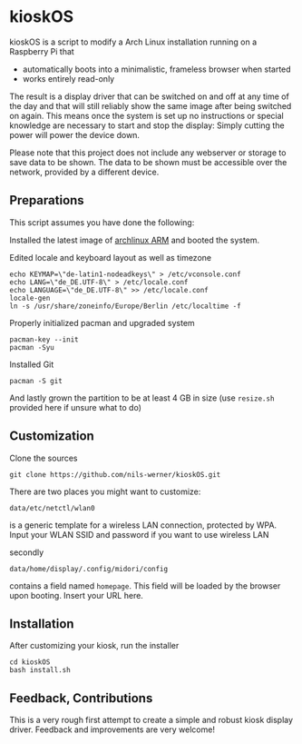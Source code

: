 kioskOS
=======

kioskOS is a script to modify a Arch Linux installation running on a Raspberry Pi that

 - automatically boots into a minimalistic, frameless browser when started
 - works entirely read-only

The result is a display driver that can be switched on and off at any time of the day and that will still reliably show the same image after being switched on again. This means once the system is set up no instructions or special knowledge are necessary to start and stop the display: Simply cutting the power will power the device down.

Please note that this project does not include any webserver or storage to save data to be shown. The data to be shown must be accessible over the network, provided by a different device.

Preparations
------------

This script assumes you have done the following:

Installed the latest image of [archlinux ARM](http://archlinuxarm.org/platforms/armv6/raspberry-pi) and booted the system.

Edited locale and keyboard layout as well as timezone

    echo KEYMAP=\"de-latin1-nodeadkeys\" > /etc/vconsole.conf
    echo LANG=\"de_DE.UTF-8\" > /etc/locale.conf
    echo LANGUAGE=\"de_DE.UTF-8\" >> /etc/locale.conf
    locale-gen
    ln -s /usr/share/zoneinfo/Europe/Berlin /etc/localtime -f

Properly initialized pacman and upgraded system

    pacman-key --init
    pacman -Syu

Installed Git

    pacman -S git

And lastly grown the partition to be at least 4 GB in size (use `resize.sh` provided here if unsure what to do)

Customization
-------------

Clone the sources

    git clone https://github.com/nils-werner/kioskOS.git

There are two places you might want to customize:

    data/etc/netctl/wlan0

is a generic template for a wireless LAN connection, protected by WPA. Input your WLAN SSID and password if you want to use wireless LAN

secondly 

    data/home/display/.config/midori/config

contains a field named `homepage`. This field will be loaded by the browser upon booting. Insert your URL here.

Installation
------------

After customizing your kiosk, run the installer

    cd kioskOS
    bash install.sh

Feedback, Contributions
-----------------------

This is a very rough first attempt to create a simple and robust kiosk display driver. Feedback and improvements are very welcome!